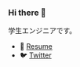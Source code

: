### Hi there 👋
学生エンジニアです。

- 👔 [Resume](https://github.com/ENDOTAKUMI/ENDOTAKUMI/blob/main/resume.md)
- 🐦 [Twitter](https://twitter.com/endotakumi_dev)
